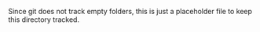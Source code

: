 Since git does not track empty folders, this is just a placeholder file to keep this directory tracked. 